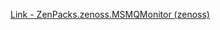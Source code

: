 [Link - ZenPacks.zenoss.MSMQMonitor (zenoss)](https://github.com/zenoss/ZenPacks.zenoss.MSMQMonitor)
